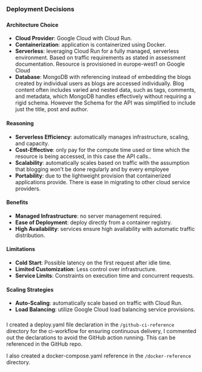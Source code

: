 ### Deployment Decisions

###
#### Architecture Choice
- **Cloud Provider**: Google Cloud with Cloud Run.
- **Containerization**: application is containerized using Docker.
- **Serverless**: leveraging Cloud Run for a fully managed, serverless environment. Based on traffic requirements as stated in assessment documentation. Resource is provisioned in europe-west1 on Google Cloud
- **Database**: MongoDB with referencing instead of embedding the blogs created by individual users as blogs are accessed individually. Blog content often includes varied and nested data, such as tags, comments, and metadata, which MongoDB handles effectively without requiring a rigid schema. However the Schema for the API was simplified to include just the title, post and author. 

#### Reasoning
- **Serverless Efficiency**: automatically manages infrastructure, scaling, and capacity.
- **Cost-Effective**: only pay for the compute time used or time which the resource is being accessed, in this case the API calls..
- **Scalability**: automatically scales based on traffic with the assumption that blogging won’t be done regularly and by every employee
- **Portability**: due to the lightweight provision that containerized applications provide. There is ease in migrating to other cloud service providers.

#### Benefits
- **Managed Infrastructure**: no server management required.
- **Ease of Deployment**: deploy directly from a container registry.
- **High Availability**: services ensure high availability with automatic traffic distribution.

#### Limitations
- **Cold Start**: Possible latency on the first request after idle time.
- **Limited Customization**: Less control over infrastructure.
- **Service Limits**: Constraints on execution time and concurrent requests.

#### Scaling Strategies
- **Auto-Scaling**: automatically scale based on traffic with Cloud Run.
- **Load Balancing**: utilize Google Cloud load balancing service provisions.

###
I created a deploy.yaml file declaration in the `/github-ci-reference` directory for the ci-workflow for ensuring continuous delivery, I commented out the declarations to avoid the GitHub action running. This can be referenced in the GitHub repo.

I also created a docker-compose.yaml reference in the `/docker-reference` directory.
